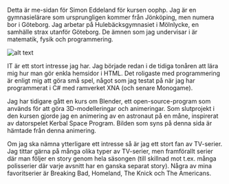 
Detta är me-sidan för Simon Eddeland för kursen oophp. Jag är en
gymnasielärare som ursprungligen kommer från Jönköping, men numera bor i
Göteborg. Jag arbetar på Hulebäcksgymnasiet i Mölnlycke, en samhälle strax
utanför Göteborg. De ämnen som jag undervisar i är matematik, fysik och
programmering.

![alt text](img/me.png "Logo Title Text 1")


IT är ett stort intresse jag har. Jag började redan i de tidiga
tonåren att lära mig hur man gör enkla hemsidor i HTML. Det roligaste med
programmering är enligt mig att göra små spel, något som jag testat på när
jag har programmerat i C# med ramverket XNA (och senare Monogame).

Jag har tidigare gått en kurs om Blender, ett open-source-program som används
för att göra 3D-modelleringar och animeringar. Som slutprojekt i den kursen
gjorde jag en animering av en astronaut på en måne, inspirerat av datorspelet
Kerbal Space Program. Bilden som syns på denna sida är hämtade från denna
animering.

Om jag ska nämna ytterligare ett intresse så är jag ett stort fan av TV-serier.
Jag tittar gärna på många olika typer av TV-serier, men framförallt serier där
man följer en story genom hela säsongen (till skillnad mot t.ex. många
polisserier där varje avsnitt har en ganska separat story). Några av mina
favoritserier är Breaking Bad, Homeland, The Knick och The Americans.
